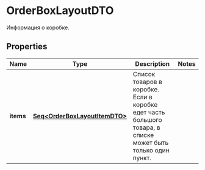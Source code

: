 

# OrderBoxLayoutDTO

Информация о коробке.

## Properties

Name | Type | Description | Notes
------------ | ------------- | ------------- | -------------
**items** | [**Seq&lt;OrderBoxLayoutItemDTO&gt;**](OrderBoxLayoutItemDTO.md) | Список товаров в коробке.  Если в коробке едет часть большого товара, в списке может быть только один пункт.  | 



